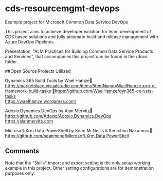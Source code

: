 # cds-resourcemgmt-devops
Example project for Microsoft Common Data Service DevOps

This project aims to achieve developer isolation for team development of CDS based solutions and fully automate build and release management with Azure DevOps Pipelines.

Presentation, "ALM Practices for Building Common Data Service Products and Services", that accompanies this project can be found in the /docs folder.

##Open Source Projects Utilized

Dynamics 365 Build Tools by Wael Hamze
https://marketplace.visualstudio.com/items?itemName=WaelHamze.xrm-ci-framework-build-tasks 
https://github.com/WaelHamze/dyn365-ce-vsts-tasks  
https://waelhamze.wordpress.com/

Adoxio.Dynamics.DevOps by Alan Mervitz
https://github.com/Adoxio/Adoxio.Dynamics.DevOps 
https://alanmervitz.com

Microsoft.Xrm.Data.PowerShell by Sean McNellis & Kenichiro Nakamura
https://github.com/seanmcne/Microsoft.Xrm.Data.PowerShell 

## Comments

Note that the "Skills" import and export setting is the only setup working example in this project.  Other setting configurations are for demonstration purposes only.